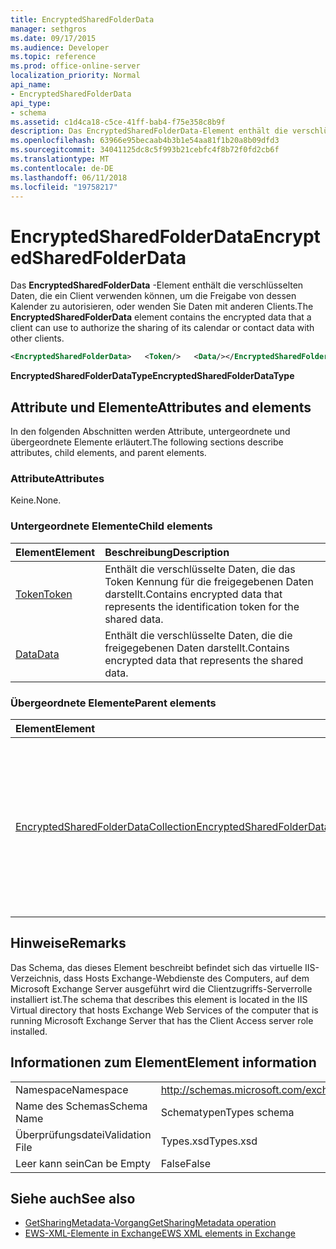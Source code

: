 ```yaml
---
title: EncryptedSharedFolderData
manager: sethgros
ms.date: 09/17/2015
ms.audience: Developer
ms.topic: reference
ms.prod: office-online-server
localization_priority: Normal
api_name:
- EncryptedSharedFolderData
api_type:
- schema
ms.assetid: c1d4ca18-c5ce-41ff-bab4-f75e358c8b9f
description: Das EncryptedSharedFolderData-Element enthält die verschlüsselten Daten, die ein Client verwenden können, um die Freigabe von dessen Kalender zu autorisieren, oder wenden Sie Daten mit anderen Clients.
ms.openlocfilehash: 63966e95becaab4b3b1e54aa81f1b20a8b09dfd3
ms.sourcegitcommit: 34041125dc8c5f993b21cebfc4f8b72f0fd2cb6f
ms.translationtype: MT
ms.contentlocale: de-DE
ms.lasthandoff: 06/11/2018
ms.locfileid: "19758217"
---
```

# <a name="encryptedsharedfolderdata"></a><span data-ttu-id="03f61-103">EncryptedSharedFolderData</span><span class="sxs-lookup"><span data-stu-id="03f61-103">EncryptedSharedFolderData</span></span>

<span data-ttu-id="03f61-104">Das **EncryptedSharedFolderData** -Element enthält die verschlüsselten Daten, die ein Client verwenden können, um die Freigabe von dessen Kalender zu autorisieren, oder wenden Sie Daten mit anderen Clients.</span><span class="sxs-lookup"><span data-stu-id="03f61-104">The **EncryptedSharedFolderData** element contains the encrypted data that a client can use to authorize the sharing of its calendar or contact data with other clients.</span></span> 
  
```xml
<EncryptedSharedFolderData>   <Token/>   <Data/></EncryptedSharedFolderData>
```

 <span data-ttu-id="03f61-105">**EncryptedSharedFolderDataType**</span><span class="sxs-lookup"><span data-stu-id="03f61-105">**EncryptedSharedFolderDataType**</span></span>
## <a name="attributes-and-elements"></a><span data-ttu-id="03f61-106">Attribute und Elemente</span><span class="sxs-lookup"><span data-stu-id="03f61-106">Attributes and elements</span></span>

<span data-ttu-id="03f61-107">In den folgenden Abschnitten werden Attribute, untergeordnete und übergeordnete Elemente erläutert.</span><span class="sxs-lookup"><span data-stu-id="03f61-107">The following sections describe attributes, child elements, and parent elements.</span></span>
  
### <a name="attributes"></a><span data-ttu-id="03f61-108">Attribute</span><span class="sxs-lookup"><span data-stu-id="03f61-108">Attributes</span></span>

<span data-ttu-id="03f61-109">Keine.</span><span class="sxs-lookup"><span data-stu-id="03f61-109">None.</span></span>
  
### <a name="child-elements"></a><span data-ttu-id="03f61-110">Untergeordnete Elemente</span><span class="sxs-lookup"><span data-stu-id="03f61-110">Child elements</span></span>

|<span data-ttu-id="03f61-111">**Element**</span><span class="sxs-lookup"><span data-stu-id="03f61-111">**Element**</span></span>|<span data-ttu-id="03f61-112">**Beschreibung**</span><span class="sxs-lookup"><span data-stu-id="03f61-112">**Description**</span></span>|
|:-----|:-----|
|[<span data-ttu-id="03f61-113">Token</span><span class="sxs-lookup"><span data-stu-id="03f61-113">Token</span></span>](token.md) <br/> |<span data-ttu-id="03f61-114">Enthält die verschlüsselte Daten, die das Token Kennung für die freigegebenen Daten darstellt.</span><span class="sxs-lookup"><span data-stu-id="03f61-114">Contains encrypted data that represents the identification token for the shared data.</span></span>  <br/> |
|[<span data-ttu-id="03f61-115">Data</span><span class="sxs-lookup"><span data-stu-id="03f61-115">Data</span></span>](data.md) <br/> |<span data-ttu-id="03f61-116">Enthält die verschlüsselte Daten, die die freigegebenen Daten darstellt.</span><span class="sxs-lookup"><span data-stu-id="03f61-116">Contains encrypted data that represents the shared data.</span></span>  <br/> |
   
### <a name="parent-elements"></a><span data-ttu-id="03f61-117">Übergeordnete Elemente</span><span class="sxs-lookup"><span data-stu-id="03f61-117">Parent elements</span></span>

|<span data-ttu-id="03f61-118">**Element**</span><span class="sxs-lookup"><span data-stu-id="03f61-118">**Element**</span></span>|<span data-ttu-id="03f61-119">**Beschreibung**</span><span class="sxs-lookup"><span data-stu-id="03f61-119">**Description**</span></span>|
|:-----|:-----|
|[<span data-ttu-id="03f61-120">EncryptedSharedFolderDataCollection</span><span class="sxs-lookup"><span data-stu-id="03f61-120">EncryptedSharedFolderDataCollection</span></span>](encryptedsharedfolderdatacollection.md) <br/> |<span data-ttu-id="03f61-121">Stellt eine Auflistung von Datenstrukturen, die ein Client zum Autorisieren die Freigabe von dessen Kalender oder Kontaktdaten mit anderen Clients verwenden kann.</span><span class="sxs-lookup"><span data-stu-id="03f61-121">Represents a collection of data structures that a client can use to authorize the sharing of its calendar or contact data with other clients.</span></span>  <br/> |
   
## <a name="remarks"></a><span data-ttu-id="03f61-122">Hinweise</span><span class="sxs-lookup"><span data-stu-id="03f61-122">Remarks</span></span>

<span data-ttu-id="03f61-123">Das Schema, das dieses Element beschreibt befindet sich das virtuelle IIS-Verzeichnis, dass Hosts Exchange-Webdienste des Computers, auf dem Microsoft Exchange Server ausgeführt wird die Clientzugriffs-Serverrolle installiert ist.</span><span class="sxs-lookup"><span data-stu-id="03f61-123">The schema that describes this element is located in the IIS Virtual directory that hosts Exchange Web Services of the computer that is running Microsoft Exchange Server that has the Client Access server role installed.</span></span>
  
## <a name="element-information"></a><span data-ttu-id="03f61-124">Informationen zum Element</span><span class="sxs-lookup"><span data-stu-id="03f61-124">Element information</span></span>

|||
|:-----|:-----|
|<span data-ttu-id="03f61-125">Namespace</span><span class="sxs-lookup"><span data-stu-id="03f61-125">Namespace</span></span>  <br/> |http://schemas.microsoft.com/exchange/services/2006/types  <br/> |
|<span data-ttu-id="03f61-126">Name des Schemas</span><span class="sxs-lookup"><span data-stu-id="03f61-126">Schema Name</span></span>  <br/> |<span data-ttu-id="03f61-127">Schematypen</span><span class="sxs-lookup"><span data-stu-id="03f61-127">Types schema</span></span>  <br/> |
|<span data-ttu-id="03f61-128">Überprüfungsdatei</span><span class="sxs-lookup"><span data-stu-id="03f61-128">Validation File</span></span>  <br/> |<span data-ttu-id="03f61-129">Types.xsd</span><span class="sxs-lookup"><span data-stu-id="03f61-129">Types.xsd</span></span>  <br/> |
|<span data-ttu-id="03f61-130">Leer kann sein</span><span class="sxs-lookup"><span data-stu-id="03f61-130">Can be Empty</span></span>  <br/> |<span data-ttu-id="03f61-131">False</span><span class="sxs-lookup"><span data-stu-id="03f61-131">False</span></span>  <br/> |
   
## <a name="see-also"></a><span data-ttu-id="03f61-132">Siehe auch</span><span class="sxs-lookup"><span data-stu-id="03f61-132">See also</span></span>

- [<span data-ttu-id="03f61-133">GetSharingMetadata-Vorgang</span><span class="sxs-lookup"><span data-stu-id="03f61-133">GetSharingMetadata operation</span></span>](getsharingmetadata-operation.md)
- [<span data-ttu-id="03f61-134">EWS-XML-Elemente in Exchange</span><span class="sxs-lookup"><span data-stu-id="03f61-134">EWS XML elements in Exchange</span></span>](ews-xml-elements-in-exchange.md)

